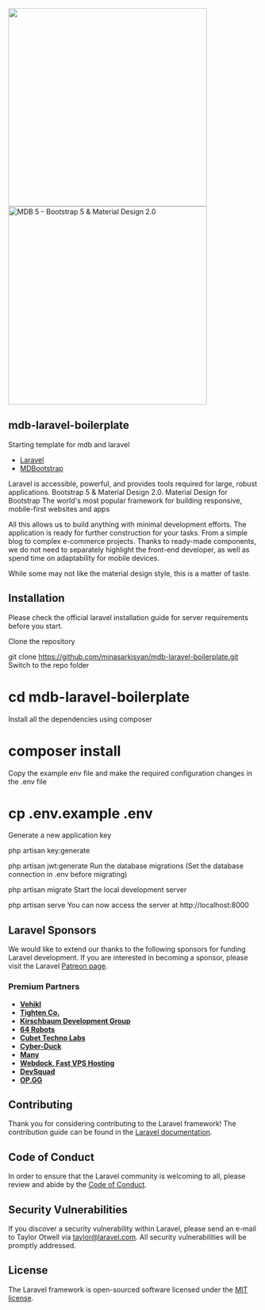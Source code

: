 <div>
    <a href="https://laravel.com" target="_blank"><img src="https://raw.githubusercontent.com/laravel/art/master/logo-lockup/5%20SVG/2%20CMYK/1%20Full%20Color/laravel-logolockup-cmyk-red.svg" width="400"></a>
<picture>
 <source srcset="https://mdbootstrap.com/wp-content/themes/mdbootstrap4/content/en/_mdb5/standard/pro/_main/assets/mdb5-about-v2.webp" type="image/webp">
  <img src="https://mdbootstrap.com/wp-content/themes/mdbootstrap4/content/en/_mdb5/standard/pro/_main/assets/mdb5-about-v2.jpg" class="img-fluid shadow-5 rounded" alt="MDB 5 -    Bootstrap 5 &amp; Material Design 2.0" width="400">
</picture>
</div>

## mdb-laravel-boilerplate
Starting template for mdb and laravel
<ul>
    <li><a href="https://laravel.com" target="_blank">Laravel</a></li>
    <li><a href="https://mdbootstrap.com/docs/standard/" target="_blank">MDBootstrap</a></li>
</ul>

Laravel is accessible, powerful, and provides tools required for large, robust applications.
Bootstrap 5 & Material Design 2.0. Material Design for Bootstrap
The world's most popular framework for building responsive, mobile-first websites and apps

All this allows us to build anything with minimal development efforts. The application is ready for further construction for your tasks. From a simple blog to complex e-commerce projects. Thanks to ready-made components, we do not need to separately highlight the front-end developer, as well as spend time on adaptability for mobile devices.

While some may not like the material design style, this is a matter of taste.

## Installation

Please check the official laravel installation guide for server requirements before you start.

Clone the repository

git clone https://github.com/minasarkisyan/mdb-laravel-boilerplate.git
Switch to the repo folder

# cd mdb-laravel-boilerplate
Install all the dependencies using composer

# composer install
Copy the example env file and make the required configuration changes in the .env file

# cp .env.example .env
Generate a new application key

php artisan key:generate

php artisan jwt:generate
Run the database migrations (Set the database connection in .env before migrating)

php artisan migrate
Start the local development server

php artisan serve
You can now access the server at http://localhost:8000
## Laravel Sponsors

We would like to extend our thanks to the following sponsors for funding Laravel development. If you are interested in becoming a sponsor, please visit the Laravel [Patreon page](https://patreon.com/taylorotwell).

### Premium Partners

- **[Vehikl](https://vehikl.com/)**
- **[Tighten Co.](https://tighten.co)**
- **[Kirschbaum Development Group](https://kirschbaumdevelopment.com)**
- **[64 Robots](https://64robots.com)**
- **[Cubet Techno Labs](https://cubettech.com)**
- **[Cyber-Duck](https://cyber-duck.co.uk)**
- **[Many](https://www.many.co.uk)**
- **[Webdock, Fast VPS Hosting](https://www.webdock.io/en)**
- **[DevSquad](https://devsquad.com)**
- **[OP.GG](https://op.gg)**

## Contributing

Thank you for considering contributing to the Laravel framework! The contribution guide can be found in the [Laravel documentation](https://laravel.com/docs/contributions).

## Code of Conduct

In order to ensure that the Laravel community is welcoming to all, please review and abide by the [Code of Conduct](https://laravel.com/docs/contributions#code-of-conduct).

## Security Vulnerabilities

If you discover a security vulnerability within Laravel, please send an e-mail to Taylor Otwell via [taylor@laravel.com](mailto:taylor@laravel.com). All security vulnerabilities will be promptly addressed.

## License

The Laravel framework is open-sourced software licensed under the [MIT license](https://opensource.org/licenses/MIT).
